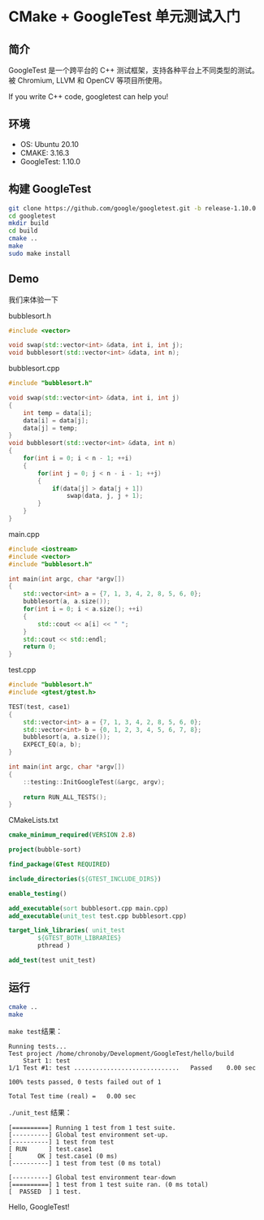 # CMake + GoogleTest 单元测试入门

## 简介

GoogleTest 是一个跨平台的 C++ 测试框架，支持各种平台上不同类型的测试。被 Chromium, LLVM 和 OpenCV 等项目所使用。

If you write C++ code, googletest can help you!

## 环境

- OS: Ubuntu 20.10
- CMAKE: 3.16.3
- GoogleTest: 1.10.0

## 构建 GoogleTest

```bash
git clone https://github.com/google/googletest.git -b release-1.10.0
cd googletest
mkdir build
cd build
cmake ..
make
sudo make install
```

## Demo

我们来体验一下

bubblesort.h

```cpp
#include <vector>

void swap(std::vector<int> &data, int i, int j);
void bubblesort(std::vector<int> &data, int n);
```

bubblesort.cpp

```cpp
#include "bubblesort.h"

void swap(std::vector<int> &data, int i, int j)
{
    int temp = data[i];
    data[i] = data[j];
    data[j] = temp;
}
void bubblesort(std::vector<int> &data, int n)
{
    for(int i = 0; i < n - 1; ++i)
    {
        for(int j = 0; j < n - i - 1; ++j)
        {
            if(data[j] > data[j + 1])
                swap(data, j, j + 1);
        }
    }
}
```

main.cpp

```cpp
#include <iostream>
#include <vector>
#include "bubblesort.h"

int main(int argc, char *argv[])
{
    std::vector<int> a = {7, 1, 3, 4, 2, 8, 5, 6, 0};
    bubblesort(a, a.size());
    for(int i = 0; i < a.size(); ++i)
    {
        std::cout << a[i] << " ";
    }
    std::cout << std::endl;
    return 0;
}
```

test.cpp

```cpp
#include "bubblesort.h"
#include <gtest/gtest.h>

TEST(test, case1)
{
    std::vector<int> a = {7, 1, 3, 4, 2, 8, 5, 6, 0};
    std::vector<int> b = {0, 1, 2, 3, 4, 5, 6, 7, 8};
    bubblesort(a, a.size());
    EXPECT_EQ(a, b);
}

int main(int argc, char *argv[])
{
    ::testing::InitGoogleTest(&argc, argv);
    
    return RUN_ALL_TESTS();
}
```

CMakeLists.txt

```cmake
cmake_minimum_required(VERSION 2.8)

project(bubble-sort)

find_package(GTest REQUIRED)

include_directories(${GTEST_INCLUDE_DIRS})

enable_testing()

add_executable(sort bubblesort.cpp main.cpp)
add_executable(unit_test test.cpp bubblesort.cpp)

target_link_libraries( unit_test
        ${GTEST_BOTH_LIBRARIES}
        pthread )

add_test(test unit_test)
```

## 运行

```bash
cmake ..
make
```

`make test`结果：

```
Running tests...
Test project /home/chronoby/Development/GoogleTest/hello/build
    Start 1: test
1/1 Test #1: test .............................   Passed    0.00 sec

100% tests passed, 0 tests failed out of 1

Total Test time (real) =   0.00 sec
```

`./unit_test` 结果：

```
[==========] Running 1 test from 1 test suite.
[----------] Global test environment set-up.
[----------] 1 test from test
[ RUN      ] test.case1
[       OK ] test.case1 (0 ms)
[----------] 1 test from test (0 ms total)

[----------] Global test environment tear-down
[==========] 1 test from 1 test suite ran. (0 ms total)
[  PASSED  ] 1 test.
```

Hello, GoogleTest!